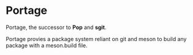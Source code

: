 # Portage

Portage, the successor to **Pop** and **sgit**.

Portage provies a package system reliant on git and meson to build any package with a meson.build file.

